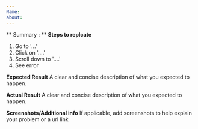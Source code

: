 ```yaml
---
Name:
about: 
---
```

** Summary : **
**Steps to replcate**
1. Go to '...'
2. Click on '....'
3. Scroll down to '....'
4. See error

**Expected Result**
A clear and concise description of what you expected to happen.

**Actusl Result**
A clear and concise description of what you expected to happen.

**Screenshots/Additional info**
If applicable, add screenshots to help explain your problem or a url link
